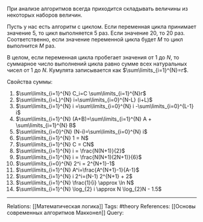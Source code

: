 При анализе алгоритмов всегда приходится складывать величины из некоторых наборов величин. 

Пусть у нас есть алгоритм с циклом. Если переменная цикла принимает значение 5, то цикл выполняется 5 раз. Если значение 20, то 20 раз. Соответственно, если значение переменной цикла будет $M$ то цикл выполнится $M$ раз. 

В целом, если переменная цикла пробегает значения от 1 до $N$, то суммарное число выполнений цикла равно сумме всех натуральных чисел от 1 до $N$. Кумулята записывается как $\sum\limits_{i=1}^{N}=г$. 

Свойства суммы:
1. $\sum\limits_{i=1}^{N} C_i=C \sum\limits_{i=1}^{N}г$
2. $\sum\limits_{i=L}^{N} i=\sum\limits_{i=0}^{N-L} (i+L)$
3. $\sum\limits_{i=1}^{N} i =\sum\limits_{i=0}^{N} i -\sum\limits_{i=0}^{L-1} i$
4. $\sum\limits_{i=1}^{N} (A+B)=\sum\limits_{i=1}^{N} A + \sum\limits_{i=1}^{N} B$
5. $\sum\limits_{i=0}^{N} (N-i)=\sum\limits_{i=0}^{N} i$
6. $\sum\limits_{i=1}^{N} 1 = N$
7. $\sum\limits_{i=1}^{N} C = CN$
8. $\sum\limits_{i=1}^{N} i = \frac{N(N+1)}{2}$
9. $\sum\limits_{i=1}^{N} i = \frac{N(N+1)(2N+1)}{6}$
10. $\sum\limits_{i=0}^{N} 2^i = 2^{N+1}-1$
11. $\sum\limits_{i=1}^{N} A^i=\frac{A^{N+1}-1}{A-1}$
12. $\sum\limits_{i=1}^{N} i 2^i=(N-1) 2^{N+1} + 2$
13. $\sum\limits_{i=1}^{N} \frac{1}{i} \approx \ln N$
14. $\sum\limits_{i=1}^{N} \log_{2} i \approx N \log_{2}N - 1.5$


___
Relations: [[Математическая логика]] 
Tags: #theory 
References: [[Основы современных алгоритмов Макконел]] 
Query: 